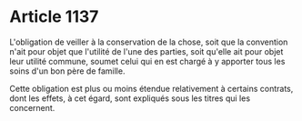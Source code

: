 # Article 1137

L'obligation de veiller à la conservation de la chose, soit que la convention n'ait pour objet que l'utilité de l'une des parties, soit qu'elle ait pour objet leur utilité commune, soumet celui qui en est chargé à y apporter tous les soins d'un bon père de famille.

Cette obligation est plus ou moins étendue relativement à certains contrats, dont les effets, à cet égard, sont expliqués sous les titres qui les concernent.
